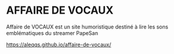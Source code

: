 # AFFAIRE DE VOCAUX

Affaire de VOCAUX est un site humoristique destiné à lire les sons emblématiques du streamer PapeSan

https://aleqqs.github.io/affaire-de-vocaux/
